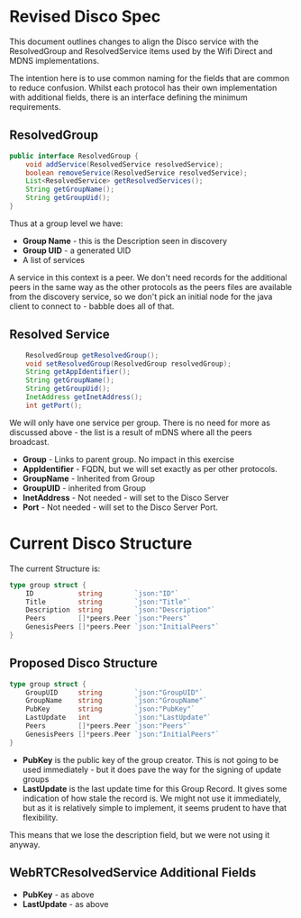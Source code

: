 # Revised Disco Spec

This document outlines changes to align the Disco service with the ResolvedGroup and ResolvedService items used by the Wifi Direct and MDNS implementations. 

The intention here is to use common naming for the fields that are common to reduce confusion. Whilst each protocol has their own implementation with additional fields, there is an interface defining the minimum requirements. 

## ResolvedGroup

```java
public interface ResolvedGroup {
    void addService(ResolvedService resolvedService);
    boolean removeService(ResolvedService resolvedService);
    List<ResolvedService> getResolvedServices();
    String getGroupName();
    String getGroupUid();
}
```

Thus at a group level we have:

+ **Group Name** - this is the Description seen in discovery
+ **Group UID** - a generated UID 
+ A list of services

A service in this context is a peer. We don't need records for the additional peers in the same way as the other protocols as the peers files are available from the discovery service, so we don't pick an initial node for the java client to connect to - babble does all of that. 

## Resolved Service

```java
    ResolvedGroup getResolvedGroup();
    void setResolvedGroup(ResolvedGroup resolvedGroup);
    String getAppIdentifier();
    String getGroupName();
    String getGroupUid();
    InetAddress getInetAddress();
    int getPort();
```

We will only have one service per group. There is no need for more as discussed above - the list is a result of mDNS where all the peers broadcast. 

+ **Group** - Links to parent group. No impact in this exercise
+ **AppIdentifier** - FQDN, but we will set exactly as per other protocols.
+ **GroupName** - Inherited from Group
+ **GroupUID** - inherited from Group
+ **InetAddress** - Not needed - will set to the Disco Server
+ **Port** - Not needed - will set to the Disco Server Port. 


# Current Disco Structure
The current Structure is:

```go
type group struct {
	ID           string        `json:"ID"`
	Title        string        `json:"Title"`
	Description  string        `json:"Description"`
	Peers        []*peers.Peer `json:"Peers"`
	GenesisPeers []*peers.Peer `json:"InitialPeers"`
}

```

## Proposed Disco Structure

```go
type group struct {
	GroupUID     string        `json:"GroupUID"`
	GroupName    string        `json:"GroupName"`
	PubKey       string        `json:"PubKey"`
	LastUpdate   int           `json:"LastUpdate"`
	Peers        []*peers.Peer `json:"Peers"`
	GenesisPeers []*peers.Peer `json:"InitialPeers"`
}

```
+ **PubKey** is the public key of the group creator. This is not going to be used immediately - but it does pave the way for the signing of update groups
+ **LastUpdate** is the last update time for this Group Record. It gives some indication of how stale the record is. We might not use it immediately, but as it is relatively simple to implement, it seems prudent to have that flexibility. 

This means that we lose the description field, but we were not using it anyway.


## WebRTCResolvedService Additional Fields

+ **PubKey** - as above
+ **LastUpdate** - as above

